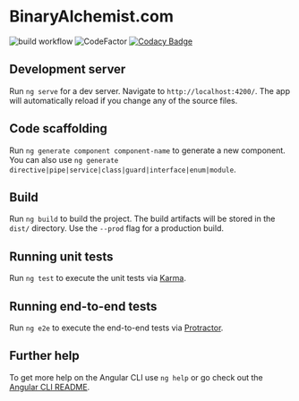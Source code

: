 # BinaryAlchemist.com
![build workflow](https://github.com/s-ayers/binary-alchemist/actions/workflows/build-and-deploy.yml/badge.svg)
![CodeFactor](https://www.codefactor.io/repository/github/s-ayers/binary-alchemist/badge)
[![Codacy Badge](https://app.codacy.com/project/badge/Grade/c8f909e1ec674d1f8614b61c8da7a3bd)](https://www.codacy.com/gh/s-ayers/binary-alchemist/dashboard?utm_source=github.com&amp;utm_medium=referral&amp;utm_content=s-ayers/binary-alchemist&amp;utm_campaign=Badge_Grade)

## Development server

Run `ng serve` for a dev server. Navigate to `http://localhost:4200/`. The app will automatically reload if you change any of the source files.

## Code scaffolding

Run `ng generate component component-name` to generate a new component. You can also use `ng generate directive|pipe|service|class|guard|interface|enum|module`.

## Build

Run `ng build` to build the project. The build artifacts will be stored in the `dist/` directory. Use the `--prod` flag for a production build.

## Running unit tests

Run `ng test` to execute the unit tests via [Karma](https://karma-runner.github.io).

## Running end-to-end tests

Run `ng e2e` to execute the end-to-end tests via [Protractor](http://www.protractortest.org/).

## Further help

To get more help on the Angular CLI use `ng help` or go check out the [Angular CLI README](https://github.com/angular/angular-cli/blob/master/README.md).
